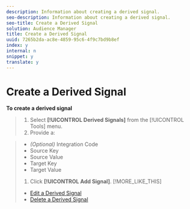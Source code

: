 ```yaml
---
description: Information about creating a derived signal.
seo-description: Information about creating a derived signal.
seo-title: Create a Derived Signal
solution: Audience Manager
title: Create a Derived Signal
uuid: 7265b2da-ac8e-4859-95c6-4f9c7bd9b8ef
index: y
internal: n
snippet: y
translate: y
---
```


# Create a Derived Signal

**To create a derived signal** 

>1. Select **[!UICONTROL  Derived Signals]** from the [!UICONTROL  Tools] menu.
>1. Provide a:

>    
>    * *(Optional)* Integration Code
>    * Source Key
>    * Source Value
>    * Target Key
>    * Target Value
>1. Click **[!UICONTROL  Add Signal]**.
>[!MORE_LIKE_THIS]
>
>* [ Edit a Derived Signal ](t_tb_edit_derived.md#task_03A867938CD54F9F9A624C630CCDEC3E)
>* [ Delete a Derived Signal ](t_tb_delete_derived.md#task_956A182EC2A2487EB46A0EABC6768964)
